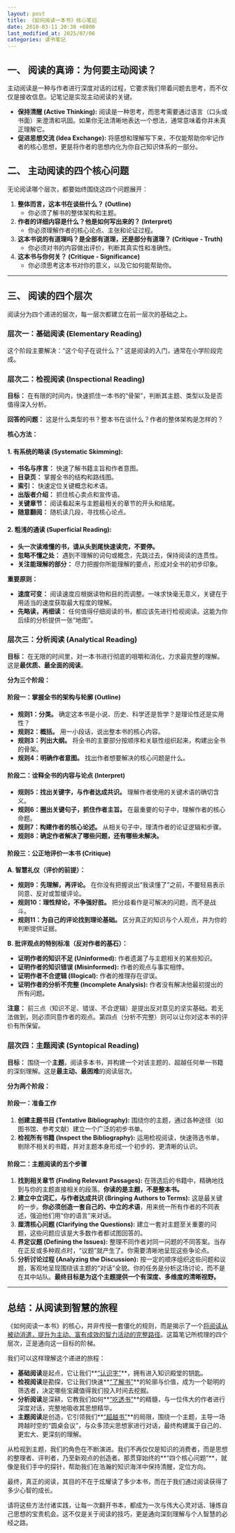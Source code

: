 ```yaml
---
layout: post
title: 《如何阅读一本书》核心笔记
date: 2018-03-11 20:30 +0800
last_modified_at: 2025/07/06
categories: 读书笔记
---
```


## **一、 阅读的真谛：为何要主动阅读？**

主动阅读是一种与作者进行深度对话的过程，它要求我们带着问题去思考，而不仅仅是接收信息。记笔记是实现主动阅读的关键。

-   **保持清醒 (Active Thinking):** 阅读是一种思考，而思考需要通过语言（口头或书面）来澄清和巩固。如果你无法清晰地表达一个想法，通常意味着你并未真正理解它。
-   **促进思想交流 (Idea Exchange):** 将感想和理解写下来，不仅能帮助你牢记作者的核心思想，更是将作者的思想内化为你自己知识体系的一部分。

## **二、 主动阅读的四个核心问题**

无论阅读哪个层次，都要始终围绕这四个问题展开：

1.  **整体而言，这本书在谈些什么？ (Outline)**
    -   你必须了解书的整体架构和主题。
2.  **作者的详细内容是什么？他是如何写出来的？ (Interpret)**
    -   你必须理解作者的核心论点、主张和论证过程。
3.  **这本书说的有道理吗？是全部有道理，还是部分有道理？ (Critique - Truth)**
    -   你必须对书的内容做出评价，判断其真实性和准确性。
4.  **这本书与你何关？ (Critique - Significance)**
    -   你必须思考这本书对你的意义，以及它如何能帮助你。

------

## **三、 阅读的四个层次**

阅读分为四个递进的层次，每一层次都建立在前一层次的基础之上。

### **层次一：基础阅读 (Elementary Reading)**

这个阶段主要解决：“这个句子在说什么？” 这是阅读的入门，通常在小学阶段完成。

### **层次二：检视阅读 (Inspectional Reading)**

**目标：** 在有限的时间内，快速抓住一本书的“骨架”，判断其主题、类型以及是否值得深入分析。

**回答的问题：** 这是什么类型的书？整本书在谈什么？作者的整体架构是怎样的？

**核心方法：**

#### 1.   **有系统的略读 (Systematic Skimming):**

-   **书名与序言：** 快速了解书籍主旨和作者意图。
-   **目录页：** 掌握全书的结构和路线图。
-   **索引：** 快速定位关键概念和术语。
-   **出版者介绍：** 抓住核心卖点和宣传语。
-   **关键章节：** 阅读看起来与主题最相关的章节的开头和结尾。
-   **随意翻阅：** 随机读几段，寻找核心论点。

#### 2.   **粗浅的通读 (Superficial Reading):**

-   **头一次读难懂的书，请从头到尾快速读完，不要停。**
-   **忽略不懂之处：** 遇到不理解的词句或概念，先跳过去，保持阅读的连贯性。
-   **关注能理解的部分：** 尽力把握你所能理解的要点，形成对全书的初步印象。

**重要原则：**

-   **速度可变：** 阅读速度应根据读物和目的而调整。一味求快毫无意义，关键在于用适当的速度获取最大程度的理解。
-   **先略读，再细读：** 任何值得仔细阅读的书，都应该先进行检视阅读。这能为你后续的分析提供一张“地图”。

### **层次三：分析阅读 (Analytical Reading)**

**目标：** 在无限的时间里，对一本书进行彻底的咀嚼和消化，力求最完整的理解。这是**最优质、最全面的阅读**。

**分为三个阶段：**

#### **阶段一：掌握全书的架构与轮廓 (Outline)**

-   **规则1：分类。** 确定这本书是小说、历史、科学还是哲学？是理论性还是实用性？
-   **规则2：概括。** 用一小段话，说出整本书的核心内容。
-   **规则3：列出大纲。** 将全书的主要部分按顺序和关联性组织起来，构建出全书的骨架。
-   **规则4：明确作者意图。** 找出作者想要解决的核心问题是什么。

#### **阶段二：诠释全书的内容与论点 (Interpret)**

-   **规则5：找出关键字，与作者达成共识。** 理解作者使用的关键术语的确切含义。
-   **规则6：圈出关键句子，抓住作者主旨。** 在最重要的句子中，理解作者的核心命题。
-   **规则7：构建作者的核心论述。** 从相关句子中，理清作者的论证逻辑和步骤。
-   **规则8：确定作者解决了哪些问题，还有哪些未解决。**

#### **阶段三：公正地评价一本书 (Critique)**

**A. 智慧礼仪（评价的前提）：**

-   **规则9：先理解，再评论。** 在你没有把握说出“我读懂了”之前，不要轻易表示同意、反对或暂缓评论。
-   **规则10：理性辩论，不争强好胜。** 把分歧看作是可解决的问题，而不是战斗。
-   **规则11：为自己的评论找到理论基础。** 区分真正的知识与个人观点，并为你的判断提供证据。

**B. 批评观点的特别标准（反对作者的基石）：**

-   **证明作者的知识不足 (Uninformed):** 作者遗漏了与主题相关的某些知识。
-   **证明作者的知识错误 (Misinformed):** 作者的观点与事实相悖。
-   **证明作者不合逻辑 (Illogical):** 作者的推理存在谬误。
-   **证明作者的分析不完整 (Incomplete Analysis):** 作者没有解决他最初提出的所有问题。

**注意：** 前三点（知识不足、错误、不合逻辑）是提出反对意见的坚实基础。若无法做到，则必须同意作者的观点。第四点（分析不完整）则可以让你对这本书的评价有所保留。

### **层次四：主题阅读 (Syntopical Reading)**

**目标：** 围绕一个**主题**，阅读多本书，并构建一个对该主题的、超越任何单一书籍的深刻理解。这是**最主动、最困难**的阅读层次。

**分为两个阶段：**

#### **阶段一：准备工作**

1.  **创建主题书目 (Tentative Bibliography):** 围绕你的主题，通过各种途径（如图书馆、参考文献）建立一个广泛的初步书单。
2.  **检视所有书籍 (Inspect the Bibliography):** 运用检视阅读，快速筛选书单，剔除不相关的书籍，并对主题本身形成一个初步的、更清晰的认识。

#### **阶段二：主题阅读的五个步骤**

1.  **找到相关章节 (Finding Relevant Passages):** 在筛选后的书籍中，精确地找到与你的主题直接相关的段落。**你读的是主题，不是整本书。**
2.  **建立中立词汇，与作者达成共识 (Bringing Authors to Terms):** 这是最关键的一步。**你必须创造一套自己的、中立的术语**，用来统一所有作者的不同表述，强迫他们用“你的语言”来对话。
3.  **厘清核心问题 (Clarifying the Questions):** 建立一套对主题至关重要的问题，这些问题应该是大多数作者都试图回答的。
4.  **界定议题 (Defining the Issues):** 整理不同作者对同一问题的不同答案。当存在正反或多种观点时，“议题”就产生了。你需要清晰地呈现这些争论点。
5.  **分析讨论过程 (Analyzing the Discussion):** 按一定的顺序组织这些问题和议题，客观地呈现围绕该主题的“对话”全貌。你的任务是分析这场讨论，而不是在其中站队。**最终目标是为这个主题提供一个有深度、多维度的清晰视野。**

------

## **总结：从阅读到智慧的旅程**

《如何阅读一本书》的核心，并非传授一套僵化的规则，而是揭示了一个<u>将阅读从被动消遣，提升为主动、富有成效的智力活动的完整路径</u>。这篇笔记所梳理的四个层次，正是通向这一目标的阶梯。

我们可以这样理解这个递进的旅程：

-   **基础阅读**是起点，它让我们**<u>“认识字”</u>**，拥有进入知识殿堂的钥匙。
-   **检视阅读**是勘探，它让我们快速**<u>“了解书”</u>**的轮廓与价值，成为一个聪明的筛选者，决定哪些宝藏值得我们投入时间去挖掘。
-   **分析阅读**是深耕，它教我们如何**<u>“吃透书”</u>**的精髓，与一位伟大的作者进行深度对话，完整地吸收其思想精华。
-   **主题阅读**是创造，它引领我们**<u>“超越书”</u>**的局限，围绕一个主题，主导一场跨越时空的“圆桌会议”，与众多顶尖思想家进行对话，最终构建属于自己的、更宏大、更深刻的理解。

从检视到主题，我们的角色在不断演进。我们不再仅仅是知识的消费者，而是思想的整理者、评判者，乃至新观点的创造者。那贯穿始终的**“四个核心问题”**，就像是我们手中的探针，帮助我们在浩瀚的知识海洋中保持清醒，定位方向。

最终，真正的阅读，其目的不在于炫耀读了多少本书，而在于我们通过阅读获得了多少心智的成长。

请将这些方法付诸实践，让每一次翻开书本，都成为一次与伟大心灵对话、锤炼自己思想的宝贵机会。这不仅是关于阅读的技巧，更是通向深刻理解与个人智慧的必经之路。
